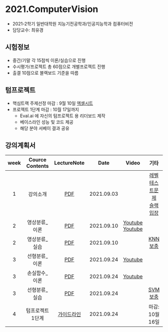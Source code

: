 
# 2021.ComputerVision
- 2021-2학기 일반대학원 지능기전공학과/인공지능학과 컴퓨터비전 
- 담당교수: 최유경

## 시험정보
- 중간/기말 각 15점씩 이론/실습으로 진행
- 수시평가/프로젝트 총 60점으로 개별프로젝트 진행
- 출결 10점으로 블랙보드 기준을 따름 

## 텀프로젝트
- 핵심트랙 주제선정 마감 : 9월 10일 [엑셀시트](https://docs.google.com/spreadsheets/d/1um1bfjKg3W-ZblAhwCPvk1zGkrckyepdLi16L6XLcF8/edit?usp=sharing)
- 프로젝트 1단계 마감 : 10월 17일까지
  - Eval.ai 에 자신의 텀프로젝트 용 리더보드 제작
  - 베이스라인 성능 및 코드 제공
  - 해당 분야 서베이 결과 공유

## 강의계획서

| week | Cource Contents | LectureNote | Date |  Video | 기타 | 
|:---:|:---:|:---:|:---:|:---:|:---:| 
| 1 | 강의소개 | [PDF](https://github.com/sejongresearch/ComputerVision/blob/main/LectureNote/%5B%E1%84%8F%E1%85%A5%E1%86%B7%E1%84%91%E1%85%B2%E1%84%90%E1%85%A5%E1%84%87%E1%85%B5%E1%84%8C%E1%85%A5%E1%86%AB%5D%5B1%E1%84%8C%E1%85%AE%E1%84%8E%E1%85%A1%5D%20%E1%84%80%E1%85%AA%E1%84%86%E1%85%A9%E1%86%A8%E1%84%89%E1%85%A9%E1%84%80%E1%85%A2%20I%20(2021).pdf) | 2021.09.03 | | [레벨테스트문제](https://github.com/sejongresearch/ComputerVision/blob/main/LectureNote/%E1%84%8B%E1%85%B5%E1%86%AB%E1%84%80%E1%85%A9%E1%86%BC%E1%84%8C%E1%85%B5%E1%84%82%E1%85%B3%E1%86%BC%E1%84%8E%E1%85%A2%E1%86%AF%E1%84%85%E1%85%B5%E1%86%AB%E1%84%8C%E1%85%B5_%E1%84%86%E1%85%AE%E1%86%AB%E1%84%8C%E1%85%A6_20201101_22%E1%84%89%E1%85%B5.pdf) <br> [슬랙입장](https://join.slack.com/t/rcv-sd65648/shared_invite/zt-vdgk8js4-5VuTtZlXkrEErN5mMi~2VQ) |
| 2 | 영상분류_이론 | [PDF](https://github.com/sejongresearch/ComputerVision/blob/main/LectureNote/%5B%E1%84%8F%E1%85%A5%E1%86%B7%E1%84%91%E1%85%B2%E1%84%90%E1%85%A5%E1%84%87%E1%85%B5%E1%84%8C%E1%85%A5%E1%86%AB%5D%5B2%E1%84%8C%E1%85%AE%E1%84%8E%E1%85%A1%5D%20%E1%84%8B%E1%85%A7%E1%86%BC%E1%84%89%E1%85%A1%E1%86%BC%20%E1%84%87%E1%85%AE%E1%86%AB%E1%84%85%E1%85%B2%20(2021)-%E1%84%8B%E1%85%B5%E1%84%85%E1%85%A9%E1%86%AB.pdf) | 2021.09.10 | [Youtube](https://youtu.be/Q44g-lZwjzU) <br> [Youtube](https://youtu.be/hyK3Rcrm9D0) |  |
| 2 | 영상분류_실습 | [PDF](https://github.com/sejongresearch/ComputerVision/blob/main/LectureNote/%5B%E1%84%8F%E1%85%A5%E1%86%B7%E1%84%91%E1%85%B2%E1%84%90%E1%85%A5%E1%84%87%E1%85%B5%E1%84%8C%E1%85%A5%E1%86%AB%5D%5B2%E1%84%8C%E1%85%AE%E1%84%8E%E1%85%A1%5D%20%E1%84%8B%E1%85%A7%E1%86%BC%E1%84%89%E1%85%A1%E1%86%BC%20%E1%84%87%E1%85%AE%E1%86%AB%E1%84%85%E1%85%B2%20(2021)-%E1%84%89%E1%85%B5%E1%86%AF%E1%84%89%E1%85%B3%E1%86%B8.pdf) | 2021.09.10 |  | [KNN보충](https://github.com/sejongresearch/ComputerVision/blob/main/LectureNote/KNN.md) |
| 3 | 선형분류_이론 | [PDF](https://github.com/sejongresearch/ComputerVision/blob/main/LectureNote/%5B%E1%84%8F%E1%85%A5%E1%86%B7%E1%84%91%E1%85%B2%E1%84%90%E1%85%A5%E1%84%87%E1%85%B5%E1%84%8C%E1%85%A5%E1%86%AB%5D%5B3%E1%84%8C%E1%85%AE%E1%84%8E%E1%85%A1%5D%20%E1%84%89%E1%85%A5%E1%86%AB%E1%84%92%E1%85%A7%E1%86%BC%E1%84%87%E1%85%AE%E1%86%AB%E1%84%85%E1%85%B2%E1%84%80%E1%85%B5%20(2021)-%E1%84%8B%E1%85%B5%E1%84%85%E1%85%A9%E1%86%AB.pdf) | 2021.09.24 |  [Youtube](https://youtu.be/y7CoPDRZwe4) |  |
| 3 | 손실함수_이론 | [PDF](https://github.com/sejongresearch/ComputerVision/blob/main/LectureNote/%5B%E1%84%8F%E1%85%A5%E1%86%B7%E1%84%91%E1%85%B2%E1%84%90%E1%85%A5%E1%84%87%E1%85%B5%E1%84%8C%E1%85%A5%E1%86%AB%5D%5B3%E1%84%8C%E1%85%AE%E1%84%8E%E1%85%A1%5D%20%E1%84%89%E1%85%A9%E1%86%AB%E1%84%89%E1%85%B5%E1%86%AF%E1%84%92%E1%85%A1%E1%86%B7%E1%84%89%E1%85%AE%20(2021)-%E1%84%8B%E1%85%B5%E1%84%85%E1%85%A9%E1%86%AB.pdf) | 2021.09.24 |  [Youtube](https://youtu.be/OAb-Bwsb4GY) |  |
| 3 | 선형분류_실습 | [PDF](https://github.com/sejongresearch/ComputerVision/blob/main/LectureNote/%5B%E1%84%8F%E1%85%A5%E1%86%B7%E1%84%91%E1%85%B2%E1%84%90%E1%85%A5%E1%84%87%E1%85%B5%E1%84%8C%E1%85%A5%E1%86%AB%5D%5B3%E1%84%8C%E1%85%AE%E1%84%8E%E1%85%A1%5D%20%E1%84%89%E1%85%A5%E1%86%AB%E1%84%92%E1%85%A7%E1%86%BC%E1%84%87%E1%85%AE%E1%86%AB%E1%84%85%E1%85%B2%E1%84%80%E1%85%B5%20(2021)-%E1%84%89%E1%85%B5%E1%86%AF%E1%84%89%E1%85%B3%E1%86%B8.pdf) | 2021.09.24 |  | [SVM보충](https://github.com/sejongresearch/ComputerVision/blob/main/LectureNote/SVM.md) |
| 4 | 텀프로젝트 1단계 | [가이드라인](https://github.com/sejongresearch/ComputerVision/blob/main/LectureNote/Project.md) | 2021.09.24 |  | 마감: 10월 16일 |

